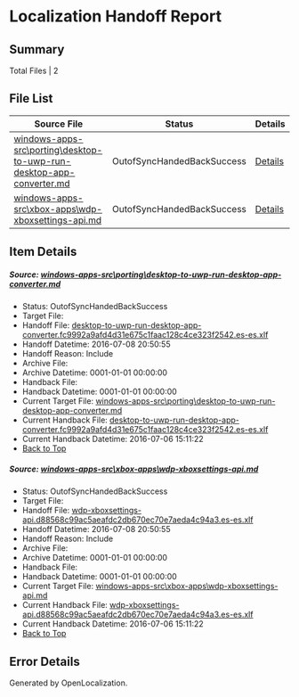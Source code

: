 # <a name='report-top'></a> Localization Handoff Report

## Summary
 Total Files | 2

## File List
 Source File | Status | Details 
 ----------- | ------ | ------- 
 [windows-apps-src\porting\desktop-to-uwp-run-desktop-app-converter.md](https://github.com/Microsoft/windows-apps/blob/54675478319a42fa65a1f28bda7409a4822312c5/windows-apps-src/porting/desktop-to-uwp-run-desktop-app-converter.md) | OutofSyncHandedBackSuccess | [Details](#2340059dcc91b4c74c171462c48c9f10494909313475)
 [windows-apps-src\xbox-apps\wdp-xboxsettings-api.md](https://github.com/Microsoft/windows-apps/blob/a9a2b6e58dfa0d1e77164a59f204deabf8f5c3e0/windows-apps-src/xbox-apps/wdp-xboxsettings-api.md) | OutofSyncHandedBackSuccess | [Details](#e3637f5a8481c0800af42c011fb811b908b946b14037)

## Item Details
##### <a name='2340059dcc91b4c74c171462c48c9f10494909313475'></a> Source: [windows-apps-src\porting\desktop-to-uwp-run-desktop-app-converter.md](https://github.com/Microsoft/windows-apps/blob/54675478319a42fa65a1f28bda7409a4822312c5/windows-apps-src/porting/desktop-to-uwp-run-desktop-app-converter.md)
* Status: OutofSyncHandedBackSuccess
* Target File: 
* Handoff File: [desktop-to-uwp-run-desktop-app-converter.fc9992a9afd4d31e675c1faac128c4ce323f2542.es-es.xlf](https://github.com/Microsoft/WDG.handoff/blob/2584eb1553ea5ba22813a01e616aab67cf318949/ol-handoff/Microsoft/windows-apps.es-es/master/desktop-to-uwp-run-desktop-app-converter.fc9992a9afd4d31e675c1faac128c4ce323f2542.es-es.xlf)
* Handoff Datetime: 2016-07-08 20:50:55
* Handoff Reason: Include
* Archive File: 
* Archive Datetime: 0001-01-01 00:00:00
* Handback File: 
* Handback Datetime: 0001-01-01 00:00:00
* Current Target File: [windows-apps-src\porting\desktop-to-uwp-run-desktop-app-converter.md](https://github.com/Microsoft/windows-apps.es-es/blob/e53f454bc4c461b2434c3387589e28a597068263/windows-apps-src/porting/desktop-to-uwp-run-desktop-app-converter.md)
* Current Handback File: [desktop-to-uwp-run-desktop-app-converter.fc9992a9afd4d31e675c1faac128c4ce323f2542.es-es.xlf](https://github.com/Microsoft/WDG.handback/blob/45ea58b222954eb601000ff83302f042237b5a2e/ol-handback/Microsoft/windows-apps.es-es/master/desktop-to-uwp-run-desktop-app-converter.fc9992a9afd4d31e675c1faac128c4ce323f2542.es-es.xlf)
* Current Handback Datetime: 2016-07-06 15:11:22
* [Back to Top](#report-top)

##### <a name='e3637f5a8481c0800af42c011fb811b908b946b14037'></a> Source: [windows-apps-src\xbox-apps\wdp-xboxsettings-api.md](https://github.com/Microsoft/windows-apps/blob/a9a2b6e58dfa0d1e77164a59f204deabf8f5c3e0/windows-apps-src/xbox-apps/wdp-xboxsettings-api.md)
* Status: OutofSyncHandedBackSuccess
* Target File: 
* Handoff File: [wdp-xboxsettings-api.d88568c99ac5aeafdc2db670ec70e7aeda4c94a3.es-es.xlf](https://github.com/Microsoft/WDG.handoff/blob/2584eb1553ea5ba22813a01e616aab67cf318949/ol-handoff/Microsoft/windows-apps.es-es/master/wdp-xboxsettings-api.d88568c99ac5aeafdc2db670ec70e7aeda4c94a3.es-es.xlf)
* Handoff Datetime: 2016-07-08 20:50:55
* Handoff Reason: Include
* Archive File: 
* Archive Datetime: 0001-01-01 00:00:00
* Handback File: 
* Handback Datetime: 0001-01-01 00:00:00
* Current Target File: [windows-apps-src\xbox-apps\wdp-xboxsettings-api.md](https://github.com/Microsoft/windows-apps.es-es/blob/e53f454bc4c461b2434c3387589e28a597068263/windows-apps-src/xbox-apps/wdp-xboxsettings-api.md)
* Current Handback File: [wdp-xboxsettings-api.d88568c99ac5aeafdc2db670ec70e7aeda4c94a3.es-es.xlf](https://github.com/Microsoft/WDG.handback/blob/45ea58b222954eb601000ff83302f042237b5a2e/ol-handback/Microsoft/windows-apps.es-es/master/wdp-xboxsettings-api.d88568c99ac5aeafdc2db670ec70e7aeda4c94a3.es-es.xlf)
* Current Handback Datetime: 2016-07-06 15:11:22
* [Back to Top](#report-top)


## Error Details

Generated by OpenLocalization.
